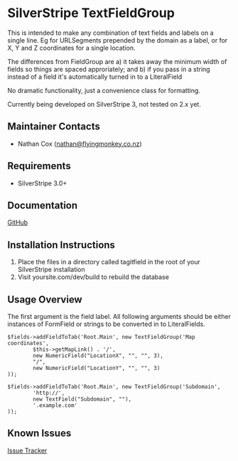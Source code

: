 SilverStripe TextFieldGroup
===================================

This is intended to make any combination of text fields and labels on a single line.  Eg for URLSegments prepended by the domain as a label, or for X, Y and Z coordinates for a single location.

The differences from FieldGroup are
a) it takes away the minimum width of fields so things are spaced approriately; and
b) if you pass in a string instead of a field it's automatically turned in to a LiteralField

No dramatic functionality, just a convenience class for formatting.

Currently being developed on SilverStripe 3, not tested on 2.x yet.

Maintainer Contacts
-------------------
* Nathan Cox (<nathan@flyingmonkey.co.nz>)

Requirements
------------
* SilverStripe 3.0+

Documentation
-------------
[GitHub](https://github.com/nathancox/silverstripe-textfieldgroup/wiki)

Installation Instructions
-------------------------

1. Place the files in a directory called tagitfield in the root of your SilverStripe installation
2. Visit yoursite.com/dev/build to rebuild the database

Usage Overview
--------------

The first argument is the field label.  All following arguments should be either instances of FormField or strings to be converted in to LiteralFields.

```
$fields->addFieldToTab('Root.Main', new TextFieldGroup('Map coordinates',
		$this->getMapLink() . '/',
		new NumericField("LocationX", "", "", 3),
		"/",
		new NumericField("LocationY", "", "", 3)
));

$fields->addFieldToTab('Root.Main', new TextFieldGroup('Subdomain',
		'http://',
		new TextField("Subdomain", ""),
		'.example.com'
));
```

Known Issues
------------
[Issue Tracker](https://github.com/nathancox/silverstripe-tagitfield/issues)
